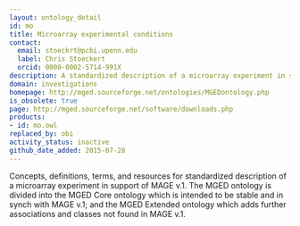 ```yaml
---
layout: ontology_detail
id: mo
title: Microarray experimental conditions
contact:
  email: stoeckrt@pcbi.upenn.edu
  label: Chris Stoeckert
  orcid: 0000-0002-5714-991X
description: A standardized description of a microarray experiment in support of MAGE v.1.
domain: investigations
homepage: http://mged.sourceforge.net/ontologies/MGEDontology.php
is_obsolete: true
page: http://mged.sourceforge.net/software/downloads.php
products:
- id: mo.owl
replaced_by: obi
activity_status: inactive
github_date_added: 2015-07-28
---
```


Concepts, definitions, terms, and resources for standardized description of a microarray experiment in support of MAGE v.1. The MGED ontology is divided into the MGED Core ontology which is intended to be stable and in synch with MAGE v.1; and the MGED Extended ontology which adds further associations and classes not found in MAGE v.1.
